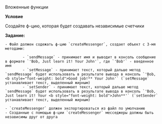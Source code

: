 Вложенные функции

**Условие**

Создайте ф-цию, которая будет создавать независимые счетчики

**Задание:**

    - Файл должен содежать ф-цию `createMessenger`, создает объект с 3-мя методами:
        
            - `sendMessage` - принимает имя и выводит в консоль сообщение в формате `'Bob, Just learn it! Your John'`, где `'Bob'` - введенное имя
            - `setMessage` - принимает текст, который дальше метод `sendMessage` будет использовать в результате вывода в консоль `'Bob, <b style="font-weight: bold">Good job!** Your John'` (`setMessage` устанавливает текст, выделенный жирным)
            - `setSender` - принимает текст, который дальше метод `sendMessage` будет использовать в результате вывода в консоль `'Bob, Just learn it! Your <b style="font-weight: bold">John**'` (`setSender` устанавливает текст, выделенный жирным)
    
    - `createMessenger` должен экспортироваться из файл по умолчанию
    - Созданные с помощью ф-ции `createMessenger` месседжеры должны быть независимы друг от друга
